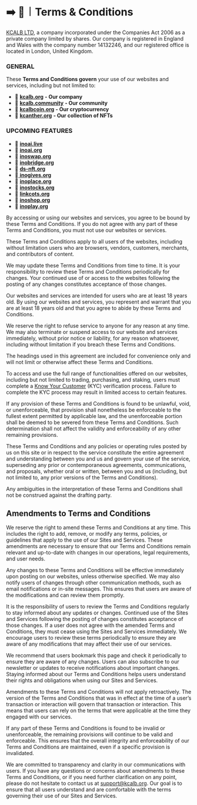 # ➡️ 📜︱Terms & Conditions

[KCALB LTD](https://find-and-update.company-information.service.gov.uk/company/14132246), a company incorporated under the Companies Act 2006 as a private company limited by shares. Our company is registered in England and Wales with the company number 14132246, and our registered office is located in London, United Kingdom.

### GENERAL

These **Terms and Conditions govern** your use of our websites and services, including but not limited to:

* 🔗 [**kcalb**](https://kcalb.org/)[**.org**](https://kcalb.org/) **- Our company** &#x20;
* 🔗 [**kcalb**](https://kcalb.community/)[**.community**](https://kcalb.community/) **- Our community**             &#x20;
* 🔗 [**kcalbcoin**](https://kcalbcoin.org/)[**.org**](https://kcalbcoin.org/) **- Our cryptocurrency** &#x20;
* 🔗 [**kcanther**](https://kcanther.org/)[**.org**](https://kcanther.org/) **- Our collection of NFTs**

### UPCOMING FEATURES

* 🔗 [**inoai**](https://inoai.live)[**.live**](https://inoai.live/)
* 🔗 [**inoai**](https://inoai.org/)[**.org**](https://inoai.org/)
* 🔗 [**inoswap**](https://inoswap.org/)[**.org**](https://inoswap.org/)
* 🔗 [**inobridge.org**](https://inobridge.org)
* 🔗 [**ds-nft**](https://ds-nft.org/)[**.org**](https://ds-nft.org/)
* 🔗[ **inogives.org**](https://inogives.org/)
* 🔗 [**inoplace.org**](https://inoplace.org)
* 🔗 [**inostocks.org**](https://inoplace.org)
* 🔗 [**linkcots**](https://linkcots.org/)[**.org**](https://linkcots.org/)
* 🔗 [**inoshop**](https://inoshop.org/)[**.org**](https://inoshop.org/)
* 🔗 [**inoplay**](https://inoplay.org/)[**.org**](https://inoplay.org/)

By accessing or using our websites and services, you agree to be bound by these Terms and Conditions. If you do not agree with any part of these Terms and Conditions, you must not use our websites or services.

These Terms and Conditions apply to all users of the websites, including without limitation users who are browsers, vendors, customers, merchants, and contributors of content.

We may update these Terms and Conditions from time to time. It is your responsibility to review these Terms and Conditions periodically for changes. Your continued use of or access to the websites following the posting of any changes constitutes acceptance of those changes.

Our websites and services are intended for users who are at least 18 years old. By using our websites and services, you represent and warrant that you are at least 18 years old and that you agree to abide by these Terms and Conditions.

We reserve the right to refuse service to anyone for any reason at any time. We may also terminate or suspend access to our website and services immediately, without prior notice or liability, for any reason whatsoever, including without limitation if you breach these Terms and Conditions.

The headings used in this agreement are included for convenience only and will not limit or otherwise affect these Terms and Conditions.

To access and use the full range of functionalities offered on our websites, including but not limited to trading, purchasing, and staking, users must complete a [Know Your Customer](https://app.gitbook.com/o/Pl1Lz4UqibGI6zLrTNcM/s/fG4VFyHefdXzfKYToJJb/\~/changes/42/terms-and-conditions/legal-policies/kyc-verification) (KYC) verification process. Failure to complete the KYC process may result in limited access to certain features.

If any provision of these Terms and Conditions is found to be unlawful, void, or unenforceable, that provision shall nonetheless be enforceable to the fullest extent permitted by applicable law, and the unenforceable portion shall be deemed to be severed from these Terms and Conditions. Such determination shall not affect the validity and enforceability of any other remaining provisions.

These Terms and Conditions and any policies or operating rules posted by us on this site or in respect to the service constitute the entire agreement and understanding between you and us and govern your use of the service, superseding any prior or contemporaneous agreements, communications, and proposals, whether oral or written, between you and us (including, but not limited to, any prior versions of the Terms and Conditions).

Any ambiguities in the interpretation of these Terms and Conditions shall not be construed against the drafting party.



## Amendments to Terms and Conditions

We reserve the right to amend these Terms and Conditions at any time. This includes the right to add, remove, or modify any terms, policies, or guidelines that apply to the use of our Sites and Services. These amendments are necessary to ensure that our Terms and Conditions remain relevant and up-to-date with changes in our operations, legal requirements, and user needs.

Any changes to these Terms and Conditions will be effective immediately upon posting on our websites, unless otherwise specified. We may also notify users of changes through other communication methods, such as email notifications or in-site messages. This ensures that users are aware of the modifications and can review them promptly.

It is the responsibility of users to review the Terms and Conditions regularly to stay informed about any updates or changes. Continued use of the Sites and Services following the posting of changes constitutes acceptance of those changes. If a user does not agree with the amended Terms and Conditions, they must cease using the Sites and Services immediately. We encourage users to review these terms periodically to ensure they are aware of any modifications that may affect their use of our services.

We recommend that users bookmark this page and check it periodically to ensure they are aware of any changes. Users can also subscribe to our newsletter or updates to receive notifications about important changes. Staying informed about our Terms and Conditions helps users understand their rights and obligations when using our Sites and Services.

Amendments to these Terms and Conditions will not apply retroactively. The version of the Terms and Conditions that was in effect at the time of a user’s transaction or interaction will govern that transaction or interaction. This means that users can rely on the terms that were applicable at the time they engaged with our services.

If any part of these Terms and Conditions is found to be invalid or unenforceable, the remaining provisions will continue to be valid and enforceable. This ensures that the overall integrity and enforceability of our Terms and Conditions are maintained, even if a specific provision is invalidated.

We are committed to transparency and clarity in our communications with users. If you have any questions or concerns about amendments to these Terms and Conditions, or if you need further clarification on any point, please do not hesitate to contact us at support@kcalb.org. Our goal is to ensure that all users understand and are comfortable with the terms governing their use of our Sites and Services.



